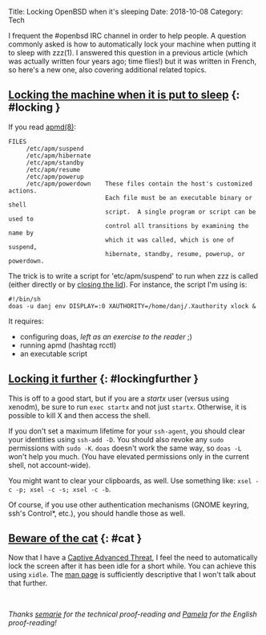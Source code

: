 Title: Locking OpenBSD when it's sleeping
Date: 2018-10-08
Category: Tech

I frequent the #openbsd IRC channel in order to help people. A question
commonly asked is how to automatically lock your machine when
putting it to sleep with zzz(1). I answered this question in a
previous article (which was actually written four years ago; time flies!) but
it was written in French, so here's a new one, also covering additional related topics.

## [Locking the machine when it is put to sleep](#locking) {: #locking }

If you read [apmd(8)](https://man.openbsd.org/apmd.8):

~~~
FILES
     /etc/apm/suspend
     /etc/apm/hibernate
     /etc/apm/standby
     /etc/apm/resume
     /etc/apm/powerup
     /etc/apm/powerdown    These files contain the host's customized actions.
                           Each file must be an executable binary or shell
                           script.  A single program or script can be used to
                           control all transitions by examining the name by
                           which it was called, which is one of suspend,
                           hibernate, standby, resume, powerup, or powerdown.
~~~

The trick is to write a script for 'etc/apm/suspend' to run when zzz is called
(either directly or by [closing the
lid](https://github.com/openbsd/src/blob/master/etc/etc.amd64/sysctl.conf#L3)).
For instance, the script I'm using is:

~~~
#!/bin/sh
doas -u danj env DISPLAY=:0 XAUTHORITY=/home/danj/.Xauthority xlock &
~~~

It requires:

- configuring doas, *left as an exercise to the reader* ;)
- running apmd (hashtag rcctl)
- an executable script

## [Locking it further](#lockingfurther) {: #lockingfurther }

This is off to a good start, but if you are a *startx* user (versus using xenodm), be sure to run `exec startx` and not just `startx`. Otherwise, it is possible to kill X and then access the shell.

If you don't set a maximum lifetime for your `ssh-agent`, you should clear your identities using `ssh-add -D`. You should also revoke any `sudo` permissions with `sudo -K`. `doas` doesn't work the same way, so `doas -L` won't help you much. (You have elevated permissions only in the current shell, not account-wide).

You might want to clear your clipboards, as well. Use something like: `xsel -c -p; xsel -c -s; xsel -c -b`.

Of course, if you use other authentication mechanisms (GNOME keyring, ssh's
Control\*, etc.), you should handle those as well.

## [Beware of the cat](#cat) {: #cat }

Now that I have a [Captive Advanced
Threat](https://awoo.chown.me/@jeancanard), I feel the need to automatically lock the screen after it has been idle for a short while. You can achieve this using `xidle`. The [man
page](https://man.openbsd.org/xidle.1) is sufficiently descriptive that I won't talk about that further.


<br/>

*Thanks [semarie](https://maly.io/@semarie) for the technical proof-reading and [Pamela](https://bsd.network/@pamela) for the English proof-reading!*
